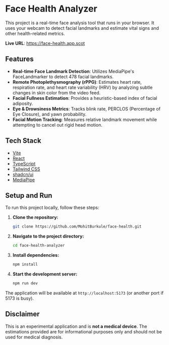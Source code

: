 # Face Health Analyzer

This project is a real-time face analysis tool that runs in your browser. It uses your webcam to detect facial landmarks and estimate vital signs and other health-related metrics.

**Live URL**: https://face-health.app.scot

## Features

- **Real-time Face Landmark Detection**: Utilizes MediaPipe's FaceLandmarker to detect 478 facial landmarks.
- **Remote Photoplethysmography (rPPG)**: Estimates heart rate, respiration rate, and heart rate variability (HRV) by analyzing subtle changes in skin color from the video feed.
- **Facial Fullness Estimation**: Provides a heuristic-based index of facial adiposity.
- **Eye & Drowsiness Metrics**: Tracks blink rate, PERCLOS (Percentage of Eye Closure), and yawn probability.
- **Facial Motion Tracking**: Measures relative landmark movement while attempting to cancel out rigid head motion.

## Tech Stack

- [Vite](https://vitejs.dev/)
- [React](https://reactjs.org/)
- [TypeScript](https://www.typescriptlang.org/)
- [Tailwind CSS](https://tailwindcss.com/)
- [shadcn/ui](https://ui.shadcn.com/)
- [MediaPipe](https://developers.google.com/mediapipe)

## Setup and Run

To run this project locally, follow these steps:

1.  **Clone the repository:**
    ```sh
    git clone https://github.com/MohitBurkule/face-health.git
    ```

2.  **Navigate to the project directory:**
    ```sh
    cd face-health-analyzer
    ```

3.  **Install dependencies:**
    ```sh
    npm install
    ```

4.  **Start the development server:**
    ```sh
    npm run dev
    ```

The application will be available at `http://localhost:5173` (or another port if 5173 is busy).

## Disclaimer

This is an experimental application and is **not a medical device**. The estimations provided are for informational purposes only and should not be used for medical diagnosis.
